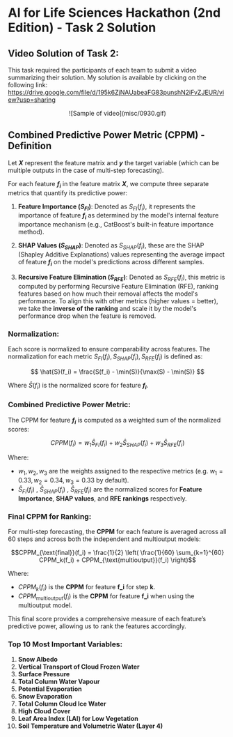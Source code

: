 # AI for Life Sciences Hackathon (2nd Edition) - Task 2 Solution

## Video Solution of Task 2:
This task required the participants of each team to submit a video summarizing their solution. My solution is available by clicking on the following link: https://drive.google.com/file/d/195k6ZjNAUabeaFG83punshN2iFvZJEUR/view?usp=sharing

<p align="center">
![Sample of video](misc/0930.gif)
</p>

## Combined Predictive Power Metric (CPPM) - Definition

Let **$X$** represent the feature matrix and **$y$** the target variable (which can be multiple outputs in the case of multi-step forecasting).

For each feature **$f_i$** in the feature matrix **$X$**, we compute three separate metrics that quantify its predictive power:

1. **Feature Importance ($S_{FI}$)**: Denoted as $S_{FI}(f_i)$, it represents the importance of feature **$f_i$** as determined by the model's internal feature importance mechanism (e.g., CatBoost's built-in feature importance method).

2. **SHAP Values ($S_{SHAP}$)**: Denoted as $S_{SHAP}(f_i)$, these are the SHAP (Shapley Additive Explanations) values representing the average impact of feature **$f_i$** on the model's predictions across different samples.

3. **Recursive Feature Elimination ($S_{RFE}$)**: Denoted as $S_{RFE}(f_i)$, this metric is computed by performing Recursive Feature Elimination (RFE), ranking features based on how much their removal affects the model's performance. To align this with other metrics (higher values = better), we take the **inverse of the ranking** and scale it by the model's performance drop when the feature is removed.

### Normalization:
Each score is normalized to ensure comparability across features. The normalization for each metric $S_{FI}(f_i), S_{SHAP}(f_i), S_{RFE}(f_i)$ is defined as:

$$
\hat{S}(f_i) = \frac{S(f_i) - \min(S)}{\max(S) - \min(S)}
$$

Where $\hat{S}(f_i)$ is the normalized score for feature **$f_i$**.

### Combined Predictive Power Metric:
The CPPM for feature **$f_i$** is computed as a weighted sum of the normalized scores:

$$
CPPM(f_i) = w_1 \hat{S}_ {FI}(f_i) + w_2 \hat{S}_ {SHAP}(f_i) + w_3 \hat{S}_{RFE}(f_i)
$$

Where:
- $w_1, w_2, w_3$ are the weights assigned to the respective metrics (e.g. $w_1 = 0.33, w_2 = 0.34, w_3 = 0.33$ by default).
- $\hat{S}_ {FI}(f_i)$ , $\hat{S}_ {SHAP}(f_i)$ , $\hat{S}_{RFE}(f_i)$ are the normalized scores for **Feature Importance**, **SHAP values**, and **RFE rankings** respectively.

### Final CPPM for Ranking:
For multi-step forecasting, the **CPPM** for each feature is averaged across all 60 steps and across both the independent and multioutput models:

$$CPPM_{\text{final}}(f_i) = \frac{1}{2} \left( \frac{1}{60} \sum_{k=1}^{60} CPPM_k(f_i) + CPPM_{\text{multioutput}}(f_i) \right)$$

Where:
- $CPPM_k(f_i)$ is the **CPPM** for feature **f_i** for step **k**.
- $CPPM_{\text{multioutput}}(f_i)$ is the **CPPM** for feature **f_i** when using the multioutput model.

This final score provides a comprehensive measure of each feature’s predictive power, allowing us to rank the features accordingly.


### Top 10 Most Important Variables:

1. **Snow Albedo**
2. **Vertical Transport of Cloud Frozen Water**
3. **Surface Pressure**
4. **Total Column Water Vapour**
5. **Potential Evaporation**
6. **Snow Evaporation**
7. **Total Column Cloud Ice Water**
8. **High Cloud Cover**
9. **Leaf Area Index (LAI) for Low Vegetation**
10. **Soil Temperature and Volumetric Water (Layer 4)**
